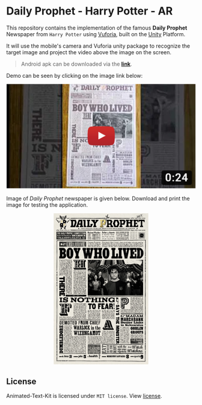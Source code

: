 # Daily Prophet - Harry Potter - AR

This repository contains the implementation of the famous **Daily Prophet** Newspaper from `Harry Potter` using [Vuforia](https://vuforia.com/), built on the [Unity](https://github.com/jkredzvr/Unity-Vuforia-Tutorial/blob/master/unity.com) Platform.

It will use the mobile's camera and Vuforia unity package to recognize the target image and project the video above the image on the screen.

> Android apk can be downloaded via the **[link](https://raw.githubusercontent.com/aagarwal1012/Daily-Prophet-AR/master/app.apk)**.

Demo can be seen by clicking on the image link below:

<p align='center'>
	<a href="https://youtu.be/gdDUqKzFii4">
	<img src="Images/video_cover.PNG"/>
	</a>
</p>

Image of *Daily Prophet* newspaper is given below. Download and print the image for testing the application.

<p align='center'>
	<img src="Images/daily_prophet.png" width="50%"/>
</p>

## License  
Animated-Text-Kit is licensed under `MIT license`. View [license](https://github.com/aagarwal1012/Daily-Prophet-AR/blob/master/LICENSE).
